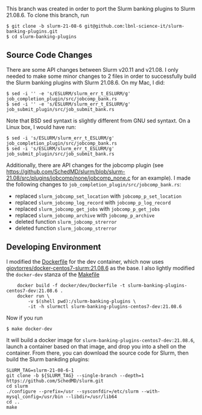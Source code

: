 This branch was created in order to port the Slurm banking plugins to Slurm 21.08.6. To clone this branch, run

```
$ git clone -b slurm-21-08-6 git@github.com:lbnl-science-it/slurm-banking-plugins.git
$ cd slurm-banking-plugins
```

## Source Code Changes

There are some API changes between Slurm v20.11 and v21.08. I only needed to make some minor changes to 2 files in order to successfully build the Slurm banking plugins with Slurm 21.08.6. On my Mac, I did:

```
$ sed -i '' -e 's/ESLURM/slurm_err_t_ESLURM/g' job_completion_plugin/src/jobcomp_bank.rs
$ sed -i '' -e 's/ESLURM/slurm_err_t_ESLURM/g' job_submit_plugin/src/job_submit_bank.rs
```

Note that BSD sed syntaxt is slightly different from GNU sed syntaxt. On a Linux box, I would have run:

```
$ sed -i 's/ESLURM/slurm_err_t_ESLURM/g' job_completion_plugin/src/jobcomp_bank.rs
$ sed -i 's/ESLURM/slurm_err_t_ESLURM/g' job_submit_plugin/src/job_submit_bank.rs
```

Additionally, there are API changes for the jobcomp plugin (see <https://github.com/SchedMD/slurm/blob/slurm-21.08/src/plugins/jobcomp/none/jobcomp_none.c> for an example). I made the following changes to `job_completion_plugin/src/jobcomp_bank.rs`:

* replaced `slurm_jobcomp_set_location` with `jobcomp_p_set_location`
* replaced `slurm_jobcomp_log_record` with `jobcomp_p_log_record`
* replaced `slurm_jobcomp_get_jobs` with `jobcomp_p_get_jobs`
* replaced `slurm_jobcomp_archive` with `jobcomp_p_archive`
* deleted function `slurm_jobcomp_strerror`
* deleted function `slurm_jobcomp_strerror`

## Developing Environment

I modified the [Dockerfile](https://github.com/lbnl-science-it/slurm-banking-plugins/blob/slurm-21-08-6/docker/dev/Dockerfile) for the dev container, which now uses [giovtorres/docker-centos7-slurm:21.08.6](https://github.com/giovtorres/docker-centos7-slurm) as the base. I also lightly modified the `docker-dev` stanza of the [Makefile](https://github.com/lbnl-science-it/slurm-banking-plugins/blob/slurm-21-08-6/Makefile)

```
	docker build -f docker/dev/Dockerfile -t slurm-banking-plugins-centos7-dev:21.08.6 .
	docker run \
		-v $(shell pwd):/slurm-banking-plugins \
		-it -h slurmctl slurm-banking-plugins-centos7-dev:21.08.6
```

Now if you run

```
$ make docker-dev
```

It will build a docker image for `slurm-banking-plugins-centos7-dev:21.08.6`, launch a container based on that image, and drop you into a shell on the container. From there, you can download the source code for Slurm, then build the Slurm bankding plugins:

```
SLURM_TAG=slurm-21-08-6-1
git clone -b ${SLURM_TAG} --single-branch --depth=1 https://github.com/SchedMD/slurm.git
cd slurm
./configure --prefix=/usr --sysconfdir=/etc/slurm --with-mysql_config=/usr/bin --libdir=/usr/lib64
cd ..
make
```
